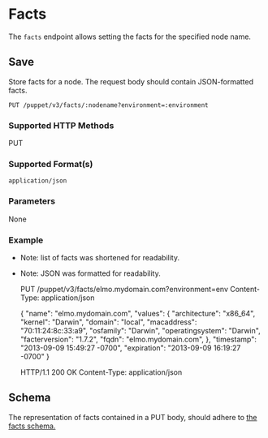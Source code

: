 Facts
=====

The `facts` endpoint allows setting the facts for the specified node name.

Save
----

Store facts for a node. The request body should contain JSON-formatted facts.

    PUT /puppet/v3/facts/:nodename?environment=:environment

### Supported HTTP Methods

PUT

### Supported Format(s)

`application/json`

### Parameters

None

### Example

* Note: list of facts was shortened for readability.
* Note: JSON was formatted for readability.

    PUT /puppet/v3/facts/elmo.mydomain.com?environment=env
    Content-Type: application/json

    {
      "name": "elmo.mydomain.com",
      "values": {
        "architecture": "x86_64",
        "kernel": "Darwin",
        "domain": "local",
        "macaddress": "70:11:24:8c:33:a9",
        "osfamily": "Darwin",
        "operatingsystem": "Darwin",
        "facterversion": "1.7.2",
        "fqdn": "elmo.mydomain.com",
      },
      "timestamp": "2013-09-09 15:49:27 -0700",
      "expiration": "2013-09-09 16:19:27 -0700"
    }

    HTTP/1.1 200 OK
    Content-Type: application/json

Schema
------

The representation of facts contained in a PUT body, should adhere to
[the facts schema.](../schemas/facts.json)
